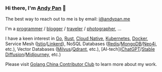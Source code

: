 ### Hi there, I'm [Andy Pan](https://andypan.me) 🎉

The best way to reach out to me is by email: i@andypan.me

I'm a [programmer](https://github.com/panjf2000/panjf2000) / [blogger](https://strikefreedom.top) / [traveler](https://strikefreedom.top/archives/my-journeys) / [photographer](https://gallery.strikefreedom.top/s/3vztp9699p/journey), ...

I have a keen interest in [Go](https://github.com/golang/go), [Rust](https://github.com/rust-lang/rust), [Cloud Native](https://www.cncf.io/), [Kubernetes](https://github.com/kubernetes/kubernetes), [Docker](https://www.docker.com/), Service Mesh ([Istio](https://github.com/istio/istio)/[Linkerd](https://github.com/linkerd/linkerd2)), NoSQL Databases ([Redis](https://github.com/redis/redis)/[MongoDB](https://github.com/mongodb/mongo)/[Neo4j](https://github.com/neo4j/neo4j), etc.), Vector Databases ([Milvus](https://github.com/milvus-io/milvus)/[Qdrant](https://github.com/qdrant/qdrant), etc.), [AI-tech]([ChatGPT](https://chat.openai.com/)/[Stable Diffusion](https://stability.ai/stablediffusion)/[Midjourney](https://www.midjourney.com/), etc.)

Please visit [Golang China Contributor Club](https://golangcn.org/) to learn more about my work.

<!--
![](https://github-profile-summary-cards.vercel.app/api/cards/profile-details?username=panjf2000&theme=nord_bright)
![](https://github-profile-summary-cards.vercel.app/api/cards/repos-per-language?username=panjf2000&theme=nord_bright)
![](https://github-profile-summary-cards.vercel.app/api/cards/most-commit-language?username=panjf2000&theme=nord_bright)
![](https://github-profile-summary-cards.vercel.app/api/cards/stats?username=panjf2000&theme=nord_bright)
![](https://github-profile-summary-cards.vercel.app/api/cards/productive-time?username=panjf2000&theme=nord_bright)
-->
